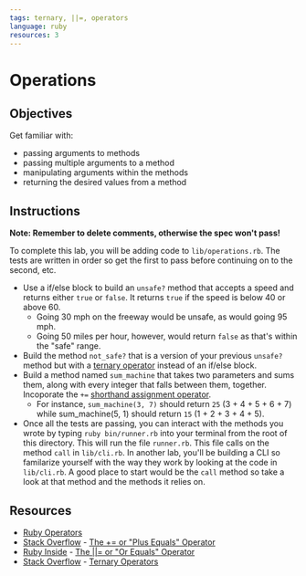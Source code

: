 ```yaml
---
tags: ternary, ||=, operators
language: ruby
resources: 3
---
```


# Operations

## Objectives

Get familiar with: 

* passing arguments to methods
* passing multiple arguments to a method
* manipulating arguments within the methods
* returning the desired values from a method

## Instructions

**Note: Remember to delete comments, otherwise the spec won't pass!**

To complete this lab, you will be adding code to `lib/operations.rb`. The tests are written in order so get the first to pass before continuing on to the second, etc.

* Use a if/else block to build an `unsafe?` method that accepts a speed and returns either `true` or `false`. It returns `true` if the speed is below 40 or above 60. 
  * Going 30 mph on the freeway would be unsafe, as would going 95 mph. 
  * Going 50 miles per hour, however, would return `false` as that's within the "safe" range.
* Build the method `not_safe?` that is a version of your previous `unsafe?` method but with a [ternary operator](http://www.codecademy.com/glossary/ruby/ternary-operator) instead of an if/else block.
* Build a method named `sum_machine` that takes two parameters and sums them, along with every integer that falls between them, together. Incoporate the `+=` [shorthand assignment operator](http://www.techotopia.com/index.php/Ruby_Operators#Ruby_Assignment_Operators).
  * For instance, `sum_machine(3, 7)` should return `25` (3 + 4 + 5 + 6 + 7) while sum_machine(5, 1) should return `15` (1 + 2 + 3 + 4 + 5).
* Once all the tests are passing, you can interact with the methods you wrote by typing `ruby bin/runner.rb` into your terminal from the root of this directory. This will run the file `runner.rb`. This file calls on the method `call` in `lib/cli.rb`. In another lab, you'll be building a CLI so familarize yourself with the way they work by looking at the code in `lib/cli.rb`. A good place to start would be the `call` method so take a look at that method and the methods it relies on. 

## Resources

* [Ruby Operators](http://www.techotopia.com/index.php/Ruby_Operators)
* [Stack Overflow](http://stackoverflow.com/) - [The += or "Plus Equals" Operator](http://stackoverflow.com/a/4252945)
* [Ruby Inside](http://www.rubyinside.com/) - [The ||= or "Or Equals" Operator](http://www.rubyinside.com/what-rubys-double-pipe-or-equals-really-does-5488.html)
* [Stack Overflow](http://stackoverflow.com/) - [Ternary Operators](http://stackoverflow.com/a/4252945)
